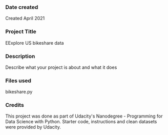 
### Date created
Created April 2021

### Project Title
EExplore US bikeshare data

### Description
Describe what your project is about and what it does

### Files used
bikeshare.py

### Credits
This project was done as part of Udacity's Nanodegree - Programming for Data Science with Python. Starter code, instructions and clean datasets were provided by Udacity.

